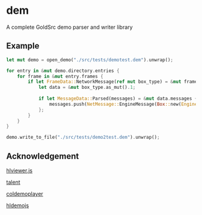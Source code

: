 # dem

A complete GoldSrc demo parser and writer library

## Example

```rust
let mut demo = open_demo("./src/tests/demotest.dem").unwrap();

for entry in &mut demo.directory.entries {
    for frame in &mut entry.frames {
        if let FrameData::NetworkMessage(ref mut box_type) = &mut frame.frame_data {
            let data = &mut box_type.as_mut().1;
            
            if let MessageData::Parsed(messages) = &mut data.messages {
                messages.push(NetMessage::EngineMessage(Box::new(EngineMessage::SvcBad)));
            };
        }
    }
}

demo.write_to_file("./src/tests/demo2test.dem").unwrap();
```

## Acknowledgement

[hlviewer.js](https://github.com/skyrim/hlviewer.js)

[talent](https://github.com/cgdangelo/talent/tree/main)

[coldemoplayer](https://github.com/jpcy/coldemoplayer)

[hldemojs](https://github.com/Matherunner/hldemojs)